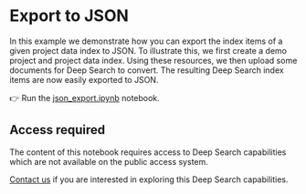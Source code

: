 # Export to JSON

In this example we demonstrate how you can export the index items of a given project data
index to JSON. To illustrate this, we first create a demo project and project data index.
Using these resources, we then upload some documents for Deep Search to convert. The
resulting Deep Search index items are now easily exported to JSON.

:point_right: Run the [json_export.ipynb](./json_export.ipynb) notebook.

## Access required

The content of this notebook requires access to Deep Search capabilities which are not
available on the public access system.

[Contact us](https://ds4sd.github.io/#unlimited-access) if you are interested in exploring
this Deep Search capabilities.

